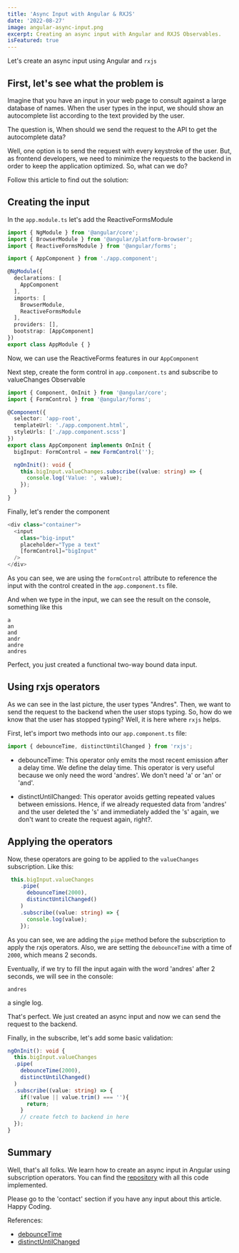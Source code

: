 ```yaml
---
title: 'Async Input with Angular & RXJS'
date: '2022-08-27'
image: angular-async-input.png
excerpt: Creating an async input with Angular and RXJS Observables.
isFeatured: true
---
```


Let's create an async input using Angular and `rxjs`

## First, let's see what the problem is 
Imagine that you have an input in your web page to consult against a large database of names. When the user types in the input, we should show an autocomplete list according to the text provided by the user.

The question is, When should we send the request to the API to get the autocomplete data?

Well, one option is to send the request with every keystroke of the user. But, as frontend developers, we need to minimize the requests to the backend in order to keep the application optimized. So, what can we do?


Follow this article to find out the solution:

## Creating the input

In the `app.module.ts` let's add the ReactiveFormsModule
```ts
import { NgModule } from '@angular/core';
import { BrowserModule } from '@angular/platform-browser';
import { ReactiveFormsModule } from '@angular/forms';

import { AppComponent } from './app.component';

@NgModule({
  declarations: [
    AppComponent
  ],
  imports: [
    BrowserModule,
    ReactiveFormsModule
  ],
  providers: [],
  bootstrap: [AppComponent]
})
export class AppModule { }
```
Now, we can use the ReactiveForms features in our `AppComponent`


Next step, create the form control in `app.component.ts` and 
subscribe to valueChanges Observable
```ts
import { Component, OnInit } from '@angular/core';
import { FormControl } from '@angular/forms';

@Component({
  selector: 'app-root',
  templateUrl: './app.component.html',
  styleUrls: ['./app.component.scss']
})
export class AppComponent implements OnInit {
  bigInput: FormControl = new FormControl('');

  ngOnInit(): void {
    this.bigInput.valueChanges.subscribe((value: string) => {
      console.log('Value: ', value);
    });  
  }
}
```

Finally, let's render the component

```ts
<div class="container">
  <input 
    class="big-input"
    placeholder="Type a text"
    [formControl]="bigInput"
  />
</div>
```

As you can see, we are using the `formControl` attribute to reference the input with the 
control created in the `app.component.ts` file.

And when we type in the input, we can see the result on the console, something like this

```console
a
an
and
andr
andre
andres
```
Perfect, you just created a functional two-way bound data input.


## Using rxjs operators
As we can see in the last picture, the user types "Andres". Then, we want to send the request to the backend when the user stops typing.
So, how do we know that the user has stopped typing? Well, it is here where `rxjs` helps.


First, let's import two methods into our `app.component.ts` file:
```ts
import { debounceTime, distinctUntilChanged } from 'rxjs';
```

* debounceTime:
This operator only emits the most recent emission after a delay time. We define the delay time.
This operator is very useful because we only need the word 'andres'. We don't need 'a' or 'an' or 'and'.


* distinctUntilChanged:
This operator avoids getting repeated values between emissions. Hence, if we already requested data from 'andres' and the user deleted the 's' and immediately added the 's' again, we don't want to create the request again, right?.

## Applying the operators
Now, these operators are going to be applied to the `valueChanges` subscription. Like this:

```ts
 this.bigInput.valueChanges
    .pipe(
      debounceTime(2000),
      distinctUntilChanged()
    )
    .subscribe((value: string) => {
      console.log(value);
    });
```
As you can see, we are adding the `pipe` method before the subscription to apply the rxjs operators.
Also, we are setting the `debounceTime` with a time of `2000`, which means 2 seconds.

Eventually, if we try to fill the input again with the word 'andres' after 2 seconds, we will see in the console:

```console
andres
```
a single log.

That's perfect. We just created an async input and now we can send the request to the backend.

Finally, in the subscribe, let's add some basic validation: 

```ts
ngOnInit(): void {
  this.bigInput.valueChanges
  .pipe(
    debounceTime(2000),
    distinctUntilChanged()
  )
  .subscribe((value: string) => {
    if(!value || value.trim() === ''){
      return;
    }
    // create fetch to backend in here
  });
}
```

## Summary
Well, that's all folks.
We learn how to create an async input in Angular using subscription operators.
You can find the [repository](https://github.com/Andres2D/async-input-angular) with all this code implemented.

Please go to the 'contact' section if you have any input about this article.
Happy Coding.


References:
* [debounceTime](https://rxjs.dev/api/operators/debounceTime)
* [distinctUntilChanged](https://rxjs.dev/api/operators/distinctUntilChanged)
